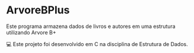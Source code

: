 # ArvoreBPlus

Este programa armazena dados de livros e autores em uma estrutura utilizando Arvore B+

💻 Este projeto foi desenvolvido em C na disciplina de Estrutura de Dados.
